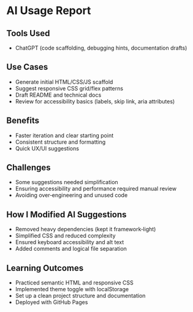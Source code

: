 # AI Usage Report

## Tools Used
- ChatGPT (code scaffolding, debugging hints, documentation drafts)

## Use Cases
- Generate initial HTML/CSS/JS scaffold
- Suggest responsive CSS grid/flex patterns
- Draft README and technical docs
- Review for accessibility basics (labels, skip link, aria attributes)

## Benefits
- Faster iteration and clear starting point
- Consistent structure and formatting
- Quick UX/UI suggestions

## Challenges
- Some suggestions needed simplification
- Ensuring accessibility and performance required manual review
- Avoiding over‑engineering and unused code

## How I Modified AI Suggestions
- Removed heavy dependencies (kept it framework‑light)
- Simplified CSS and reduced complexity
- Ensured keyboard accessibility and alt text
- Added comments and logical file separation

## Learning Outcomes
- Practiced semantic HTML and responsive CSS
- Implemented theme toggle with localStorage
- Set up a clean project structure and documentation
- Deployed with GitHub Pages

